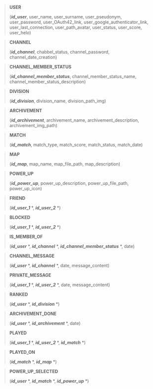 
> **USER**
> 
> (***id_user***, user_name, user_surname, user_pseudonym, user_password, user_OAuth42_link, user_google_authenticator_link, user_last_connection, user_path_avatar, user_status, user_score, user_helo)

> **CHANNEL**
> 
> (***id_channel***, chabbel_status, channel_password, channel_date_creation)

> **CHANNEL_MEMBER_STATUS**
> 
> (***id_channel_member_status***, channel_member_status_name, channel_member_status_description)

> **DIVISION**
> 
> (***id_division***, division_name, division_path_img)

> **ARCHIVEMENT**
> 
> (***id_archivement***, archivement_name, archivement_description, archivement_img_path)

> **MATCH**
> 
> (***id_match***, match_type, match_score, match_status, match_date)

> **MAP**
> 
> (***id_map***, map_name, map_file_path, map_description)

> **POWER_UP**
> 
> (***id_power_up***, power_up_description, power_up_file_path, power_up_icon)

> **FRIEND**
> 
> (***id_user_1*** \*, ***id_user_2*** \*)

> **BLOCKED**
> 
> (***id_user_1*** \*, ***id_user_2*** \*)

> **IS_MEMBER_OF**
> 
> (***id_user*** \*, ***id_channel*** \*, ***id_channel_member_status*** \*, date)

> **CHANNEL_MESSAGE**
> 
> (***id_user*** \*, ***id_channel*** \*, date, message_content)

> **PRIVATE_MESSAGE**
> 
> (***id_user_1*** \*, ***id_user_2*** \*, date, message_content)

> **RANKED**
> 
> (***id_user*** \*, ***id_division*** \*)

> **ARCHIVEMENT_DONE**
> 
> (***id_user*** \*, ***id_archivement*** \*, date)

> **PLAYED**
> 
> (***id_user_1*** \*, ***id_user_2*** \*, ***id_match*** \*)

> **PLAYED_ON**
> 
> (***id_match*** \*, ***id_map*** \*)

> **POWER_UP_SELECTED**
> 
> (***id_user*** \*, ***id_match*** \*, ***id_power_up*** \*)
